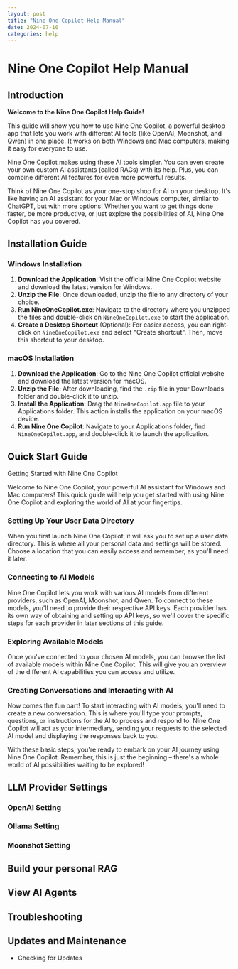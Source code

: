 ```yaml
---
layout: post
title: "Nine One Copilot Help Manual"
date: 2024-07-10
categories: help
---
```

# Nine One Copilot Help Manual

## Introduction

**Welcome to the Nine One Copilot Help Guide!**

This guide will show you how to use Nine One Copilot, a powerful desktop app that lets you work with different AI tools (like OpenAI, Moonshot, and Qwen) in one place. It works on both Windows and Mac computers, making it easy for everyone to use.

Nine One Copilot makes using these AI tools simpler. You can even create your own custom AI assistants (called RAGs) with its help. Plus, you can combine different AI features for even more powerful results.

Think of Nine One Copilot as your one-stop shop for AI on your desktop. It's like having an AI assistant for your Mac or Windows computer, similar to ChatGPT, but with more options! Whether you want to get things done faster, be more productive, or just explore the possibilities of AI, Nine One Copilot has you covered.

## Installation Guide

### Windows Installation
1. **Download the Application**: Visit the official Nine One Copilot website and download the latest version for Windows.
2. **Unzip the File**: Once downloaded, unzip the file to any directory of your choice.
3. **Run NineOneCopilot.exe**: Navigate to the directory where you unzipped the files and double-click on `NineOneCopilot.exe` to start the application.
4. **Create a Desktop Shortcut** (Optional): For easier access, you can right-click on `NineOneCopilot.exe` and select "Create shortcut". Then, move this shortcut to your desktop.

### macOS Installation
1. **Download the Application**: Go to the Nine One Copilot official website and download the latest version for macOS.
2. **Unzip the File**: After downloading, find the `.zip` file in your Downloads folder and double-click it to unzip.
3. **Install the Application**: Drag the `NineOneCopilot.app` file to your Applications folder. This action installs the application on your macOS device.
4. **Run Nine One Copilot**: Navigate to your Applications folder, find `NineOneCopilot.app`, and double-click it to launch the application.

## Quick Start Guide
Getting Started with Nine One Copilot

Welcome to Nine One Copilot, your powerful AI assistant for Windows and Mac computers! This quick guide will help you get started with using Nine One Copilot and exploring the world of AI at your fingertips.

### Setting Up Your User Data Directory

When you first launch Nine One Copilot, it will ask you to set up a user data directory. This is where all your personal data and settings will be stored. Choose a location that you can easily access and remember, as you'll need it later.

### Connecting to AI Models

Nine One Copilot lets you work with various AI models from different providers, such as OpenAI, Moonshot, and Qwen. To connect to these models, you'll need to provide their respective API keys. Each provider has its own way of obtaining and setting up API keys, so we'll cover the specific steps for each provider in later sections of this guide.

### Exploring Available Models

Once you've connected to your chosen AI models, you can browse the list of available models within Nine One Copilot. This will give you an overview of the different AI capabilities you can access and utilize.

### Creating Conversations and Interacting with AI

Now comes the fun part! To start interacting with AI models, you'll need to create a new conversation. This is where you'll type your prompts, questions, or instructions for the AI to process and respond to. Nine One Copilot will act as your intermediary, sending your requests to the selected AI model and displaying the responses back to you.

With these basic steps, you're ready to embark on your AI journey using Nine One Copilot. Remember, this is just the beginning – there's a whole world of AI possibilities waiting to be explored!

## LLM Provider Settings
### OpenAI Setting
### Ollama Setting
### Moonshot Setting



## Build your personal RAG


## View AI Agents

## Troubleshooting


## Updates and Maintenance
- Checking for Updates


